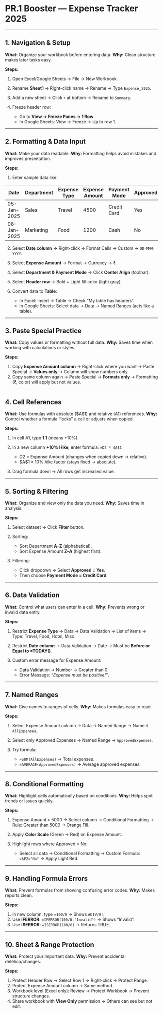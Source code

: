 
# **PR.1 Booster — Expense Tracker 2025**

---

## **1. Navigation & Setup**

**What:** Organize your workbook before entering data.
**Why:** Clean structure makes later tasks easy.

**Steps:**

1. Open Excel/Google Sheets → File → New Workbook.
2. Rename **Sheet1** → Right-click name → Rename → Type `Expense_2025`.
3. Add a new sheet → Click `+` at bottom → Rename to `Summary`.
4. Freeze header row:

   * Go to **View → Freeze Panes → 1 Row**.
   * In Google Sheets: View → Freeze → Up to row 1.

---

## **2. Formatting & Data Input**

**What:** Make your data readable.
**Why:** Formatting helps avoid mistakes and improves presentation.

**Steps:**

1. Enter sample data like:

| Date        | Department | Expense Type | Expense Amount | Payment Mode | Approved |
| ----------- | ---------- | ------------ | -------------- | ------------ | -------- |
| 05-Jan-2025 | Sales      | Travel       | 4500           | Credit Card  | Yes      |
| 08-Jan-2025 | Marketing  | Food         | 1200           | Cash         | No       |

2. Select **Date column** → Right-click → Format Cells → Custom → `DD-MMM-YYYY`.
3. Select **Expense Amount** → Format → Currency → ₹.
4. Select **Department & Payment Mode** → Click **Center Align** (toolbar).
5. Select **Header row** → Bold + Light fill color (light gray).
6. Convert data to **Table**:

   * In Excel: Insert → Table → Check “My table has headers”.
   * In Google Sheets: Select data → Data → Named Ranges (acts like a table).

---

## **3. Paste Special Practice**

**What:** Copy values or formatting without full data.
**Why:** Saves time when working with calculations or styles.

**Steps:**

1. Copy **Expense Amount column** → Right-click where you want → Paste Special → **Values only** → Column will show numbers only.
2. Copy same column again → Paste Special → **Formats only** → Formatting (₹, color) will apply but not values.

---

## **4. Cell References**

**What:** Use formulas with absolute (\$A\$1) and relative (A1) references.
**Why:** Control whether a formula “locks” a cell or adjusts when copied.

**Steps:**

1. In cell A1, type **1.1** (means +10%).
2. In a new column **+10% Hike**, enter formula:
   `=D2 * $A$1`

   * D2 = Expense Amount (changes when copied down → relative).
   * \$A\$1 = 10% hike factor (stays fixed → absolute).
3. Drag formula down → All rows get increased value.

---

## **5. Sorting & Filtering**

**What:** Organize and view only the data you need.
**Why:** Saves time in analysis.

**Steps:**

1. Select dataset → Click **Filter** button.
2. Sorting:

   * Sort Department **A–Z** (alphabetical).
   * Sort Expense Amount **Z–A** (highest first).
3. Filtering:

   * Click dropdown → Select **Approved = Yes**.
   * Then choose **Payment Mode = Credit Card**.

---

## **6. Data Validation**

**What:** Control what users can enter in a cell.
**Why:** Prevents wrong or invalid data entry.

**Steps:**

1. Restrict **Expense Type** → Data → Data Validation → List of items → Type: Travel, Food, Hotel, Misc.
2. Restrict **Date column** → Data Validation → Date → Must be **Before or Equal to =TODAY()**.
3. Custom error message for Expense Amount:

   * Data Validation → Number → Greater than 0.
   * Error Message: *“Expense must be positive!”*.

---

## **7. Named Ranges**

**What:** Give names to ranges of cells.
**Why:** Makes formulas easy to read.

**Steps:**

1. Select Expense Amount column → Data → Named Range → Name it `AllExpenses`.
2. Select only Approved Expenses → Named Range → `ApprovedExpenses`.
3. Try formula:

   * `=SUM(AllExpenses)` → Total expenses.
   * `=AVERAGE(ApprovedExpenses)` → Average approved expenses.

---

## **8. Conditional Formatting**

**What:** Highlight cells automatically based on conditions.
**Why:** Helps spot trends or issues quickly.

**Steps:**

1. Expense Amount > 5000 → Select column → Conditional Formatting → Rule: Greater than 5000 → Orange Fill.
2. Apply **Color Scale** (Green → Red) on Expense Amount.
3. Highlight rows where Approved = No:

   * Select all data → Conditional Formatting → Custom Formula:
     `=$F2="No"` → Apply Light Red.

---

## **9. Handling Formula Errors**

**What:** Prevent formulas from showing confusing error codes.
**Why:** Makes reports clean.

**Steps:**

1. In new column, type `=100/0` → Shows `#DIV/0!`.
2. Use **IFERROR**:
   `=IFERROR(100/0,"Invalid")` → Shows “Invalid”.
3. Use **ISERROR**:
   `=ISERROR(100/0)` → Returns TRUE.

---

## **10. Sheet & Range Protection**

**What:** Protect your important data.
**Why:** Prevent accidental deletion/changes.

**Steps:**

1. Protect Header Row → Select Row 1 → Right-click → Protect Range.
2. Protect Expense Amount column → Same method.
3. Workbook level (Excel only): Review → Protect Workbook → Prevent structure changes.
4. Share workbook with **View Only** permission → Others can see but not edit.
